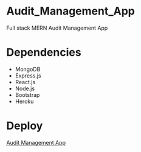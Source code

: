 # Audit_Management_App
Full stack MERN Audit Management App

# Dependencies

* MongoDB
* Express.js
* React.js
* Node.js
* Bootstrap
* Heroku

# Deploy

[Audit Management App](https://audit-management-app.herokuapp.com/)
